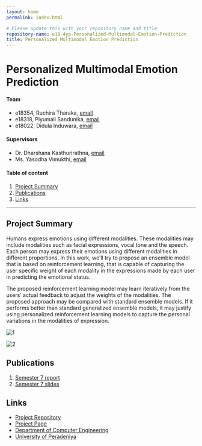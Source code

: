 ```yaml
---
layout: home
permalink: index.html

# Please update this with your repository name and title
repository-name: e18-4yp-Personalized-Multimodal-Emotion-Prediction
title: Personalized Multimodal Emotion Prediction
---
```


[comment]: # "This is the standard layout for the project, but you can clean this and use your own template"

# Personalized Multimodal Emotion Prediction

#### Team

- e18354, Ruchira Tharaka, [email](mailto:e18354@eng.pdn.ac.lk)
- e18318, Piyumali Sandunika, [email](mailto:e18318@eng.pdn.ac.lk)
- e18022, Didula Induwara, [email](mailto:e18022@eng.pdn.ac.lk)

#### Supervisors

- Dr. Dharshana Kasthurirathna, [email](mailto:dharshana.k@sliit.lk)
- Ms. Yasodha Vimukthi, [email](mailto:yasodhav@eng.pdn.ac.lk)

#### Table of content

1. [Project Summary](#project-summary)
2. [Publications](#publications)
3. [Links](#links)

---


## Project Summary
Humans express emotions using different modalities. These modalities may include modalities such as facial expressions, vocal tone and the speech. Each person may express their emotions using different modalities in different proportions. In this work, we’ll try to propose an ensemble model that is based on reinforcement learning, that is capable of capturing the user specific weight of each modality in the expressions made by each user in predicting the emotional status.

The proposed reinforcement learning model may learn iteratively from the users’ actual feedback to adjust the weights of the modalities. The proposed approach may be compared with standard ensemble models. If it performs better than standard generalized ensemble models, it may justify using personalized reinforcement learning models to capture the personal variations in the modalities of expression.


![1](https://github.com/cepdnaclk/e18-4yp-Multimodal-Emotion-Prediction-Using-Reinforcement-Learning/assets/73444543/621d4328-bf19-46a1-bc6a-59217bbf0a7f)


![2](https://github.com/cepdnaclk/e18-4yp-Multimodal-Emotion-Prediction-Using-Reinforcement-Learning/assets/73444543/03679277-17b0-4bcb-b71c-892d1f95c4ff)

## Publications
[//]: # "Note: Uncomment each once you uploaded the files to the repository"

 1. [Semester 7 report](https://drive.google.com/file/d/1T5Qyu1jfoJ8Vvoy_QXVtqgb5YSCJtaFU/view?usp=sharing)
 2. [Semester 7 slides](https://drive.google.com/file/d/1NHVkD5gQmGyaZUk6nBJBOAoQEg1sDFLX/view?usp=sharing)
<!-- 3. [Semester 8 report](./) -->
<!-- 4. [Semester 8 slides](./) -->
<!-- 5. Author 1, Author 2 and Author 3 "Research paper title" (2021). [PDF](./). -->


## Links

[//]: # ( NOTE: EDIT THIS LINKS WITH YOUR REPO DETAILS )

- [Project Repository](https://github.com/cepdnaclk/e18-4yp-Personalized-Multimodal-Emotion-Prediction)
- [Project Page](https://cepdnaclk.github.io/e18-4yp-Personalized-Multimodal-Emotion-Prediction/)
- [Department of Computer Engineering](http://www.ce.pdn.ac.lk/)
- [University of Peradeniya](https://eng.pdn.ac.lk/)

[//]: # "Please refer this to learn more about Markdown syntax"
[//]: # "https://github.com/adam-p/markdown-here/wiki/Markdown-Cheatsheet"
